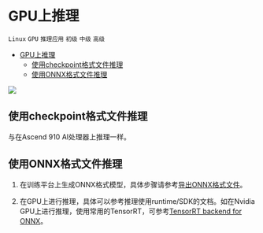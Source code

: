 # GPU上推理

`Linux` `GPU` `推理应用` `初级` `中级` `高级`

<!-- TOC -->

- [GPU上推理](#gpu上推理)
    - [使用checkpoint格式文件推理](#使用checkpoint格式文件推理)
    - [使用ONNX格式文件推理](#使用onnx格式文件推理)

<!-- /TOC -->

<a href="https://gitee.com/mindspore/docs/blob/master/docs/mindspore/programming_guide/source_zh_cn/multi_platform_inference_gpu.md" target="_blank"><img src="https://gitee.com/mindspore/docs/raw/master/resource/_static/logo_source.png"></a>

## 使用checkpoint格式文件推理

与在Ascend 910 AI处理器上推理一样。

## 使用ONNX格式文件推理

1. 在训练平台上生成ONNX格式模型，具体步骤请参考[导出ONNX格式文件](https://www.mindspore.cn/docs/programming_guide/zh-CN/master/save_model.html#onnx)。

2. 在GPU上进行推理，具体可以参考推理使用runtime/SDK的文档。如在Nvidia GPU上进行推理，使用常用的TensorRT，可参考[TensorRT backend for ONNX](https://github.com/onnx/onnx-tensorrt)。
